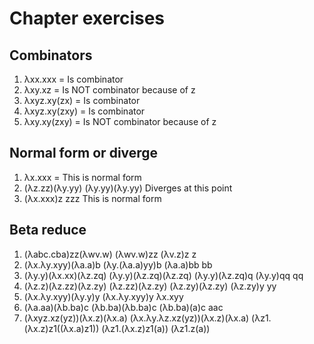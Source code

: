 # Chapter exercises

## Combinators

1. λxx.xxx       = Is combinator
2. λxy.xz  	     = Is NOT combinator because of z
3. λxyz.xy(zx)   = Is combinator
4. λxyz.xy(zxy)  = Is combinator
5. λxy.xy(zxy)   = Is NOT combinator because of z

## Normal form or diverge

1. λx.xxx        = This is normal form
2. (λz.zz)(λy.yy)
   (λy.yy)(λy.yy)
   Diverges at this point
3. (λx.xxx)z
   zzz
   This is normal form

## Beta reduce

1. (λabc.cba)zz(λwv.w)
   (λwv.w)zz
   (λv.z)z
   z
2. (λx.λy.xyy)(λa.a)b
   (λy.(λa.a)yy)b
   (λa.a)bb
   bb
3. (λy.y)(λx.xx)(λz.zq)
   (λy.y)(λz.zq)(λz.zq)
   (λy.y)(λz.zq)q
   (λy.y)qq
   qq
4. (λz.z)(λz.zz)(λz.zy)
   (λz.zz)(λz.zy)
   (λz.zy)(λz.zy)
   (λz.zy)y
   yy
5. (λx.λy.xyy)(λy.y)y
   (λx.λy.xyy)y
   λx.xyy
6. (λa.aa)(λb.ba)c
   (λb.ba)(λb.ba)c
   (λb.ba)(a)c
   aac
7. (λxyz.xz(yz))(λx.z)(λx.a)
   (λx.λy.λz.xz(yz))(λx.z)(λx.a)
   (λz1.(λx.z)z1((λx.a)z1))
   (λz1.(λx.z)z1(a))
   (λz1.z(a))
